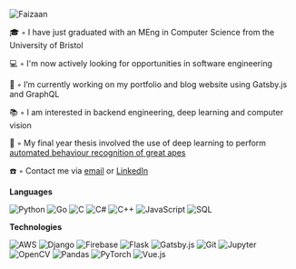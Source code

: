 ![Faizaan](https://user-images.githubusercontent.com/15062683/91703249-f2381f80-eb8a-11ea-9f4d-73188a609c6d.gif)

🎓 ◦ I have just graduated with an MEng in Computer Science from the University of Bristol 

💻 ◦ I'm now actively looking for opportunities in software engineering

🔭 ◦ I’m currently working on my portfolio and blog website using Gatsby.js and GraphQL

📚 ◦ I am interested in backend engineering, deep learning and computer vision

🦍 ◦ My final year thesis involved the use of deep learning to perform [automated behaviour recognition of great apes](https://github.com/fznsakib/great-ape-behaviour-detector)

☎️ ◦ Contact me via [email](mailto:fznsakib@gmail.com) or [LinkedIn](https://www.linkedin.com/in/faizaan-sakib/)


<!-- - 🌱 I’m currently learning ... -->
<!-- - 👯 I’m looking to collaborate on ... -->
<!-- - 🤔 I’m looking for help with ... -->
<!-- - ⚡ Fun fact: ... -->

**Languages**

![Python](https://img.shields.io/badge/-Python-6DB1D8?style=flat&logo=python&logoColor=white)
![Go](https://img.shields.io/badge/-Go-6DB1D8?style=flat&logo=go&logoColor=white)
![C](https://img.shields.io/badge/-C-6DB1D8?style=flat&logo=C&logoColor=white)
![C#](https://img.shields.io/badge/-C%20Sharp-6DB1D8?style=flat&logo=c-sharp&logoColor=white)
![C++](https://img.shields.io/badge/-C++-6DB1D8?style=flat&logo=C%2B%2B&logoColor=white)
![JavaScript](https://img.shields.io/badge/-JavaScript-6DB1D8?style=flat&logo=javascript&logoColor=white)
![SQL](https://img.shields.io/badge/-SQL-6DB1D8?style=flat&logo=MySQL&logoColor=white)

**Technologies**

![AWS](https://img.shields.io/badge/-Amazon%20Web%20Services-orange?style=flat&logo=amazon-aws&logoColor=white)
![Django](https://img.shields.io/badge/-Django-orange?style=flat&logo=django&logoColor=white)
![Firebase](https://img.shields.io/badge/-Firebase-orange?style=flat&logo=firebase&logoColor=white)
![Flask](https://img.shields.io/badge/-Flask-orange?style=flat&logo=flask&logoColor=white)
![Gatsby.js](https://img.shields.io/badge/-Gatsby.js-orange?style=flat&logo=gatsby&logoColor=white)
![Git](https://img.shields.io/badge/-Git-orange?style=flat&logo=git&logoColor=white)
![Jupyter](https://img.shields.io/badge/-Jupyter-orange?style=flat&logo=jupyter&logoColor=white)
![OpenCV](https://img.shields.io/badge/-OpenCV-orange?style=flat&logo=opencv&logoColor=white)
![Pandas](https://img.shields.io/badge/-Pandas-orange?style=flat&logo=pandas&logoColor=white)
![PyTorch](https://img.shields.io/badge/-PyTorch-orange?style=flat&logo=pytorch&logoColor=white)
![Vue.js](https://img.shields.io/badge/-Vue-orange?style=flat&logo=vue.js&logoColor=white)
